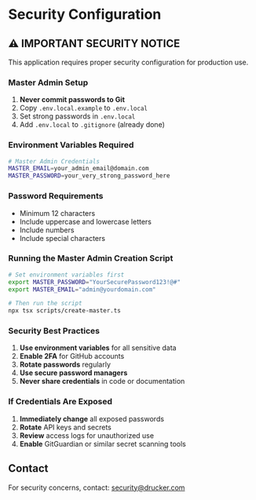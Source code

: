 # Security Configuration

## ⚠️ IMPORTANT SECURITY NOTICE

This application requires proper security configuration for production use.

### Master Admin Setup

1. **Never commit passwords to Git**
2. Copy `.env.local.example` to `.env.local`
3. Set strong passwords in `.env.local`
4. Add `.env.local` to `.gitignore` (already done)

### Environment Variables Required

```bash
# Master Admin Credentials
MASTER_EMAIL=your_admin_email@domain.com
MASTER_PASSWORD=your_very_strong_password_here
```

### Password Requirements

- Minimum 12 characters
- Include uppercase and lowercase letters
- Include numbers
- Include special characters

### Running the Master Admin Creation Script

```bash
# Set environment variables first
export MASTER_PASSWORD="YourSecurePassword123!@#"
export MASTER_EMAIL="admin@yourdomain.com"

# Then run the script
npx tsx scripts/create-master.ts
```

### Security Best Practices

1. **Use environment variables** for all sensitive data
2. **Enable 2FA** for GitHub accounts
3. **Rotate passwords** regularly
4. **Use secure password managers**
5. **Never share credentials** in code or documentation

### If Credentials Are Exposed

1. **Immediately change** all exposed passwords
2. **Rotate** API keys and secrets
3. **Review** access logs for unauthorized use
4. **Enable** GitGuardian or similar secret scanning tools

## Contact

For security concerns, contact: security@drucker.com